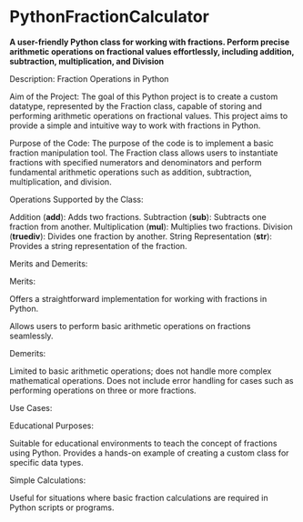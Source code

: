 # PythonFractionCalculator

**A user-friendly Python class for working with fractions. Perform precise arithmetic operations on fractional values effortlessly, including addition, subtraction, multiplication, and Division**



Description: Fraction Operations in Python

Aim of the Project:
The goal of this Python project is to create a custom datatype, represented by the Fraction class, capable of storing and performing arithmetic operations on fractional values. This project aims to provide a simple and intuitive way to work with fractions in Python.

Purpose of the Code:
The purpose of the code is to implement a basic fraction manipulation tool. The Fraction class allows users to instantiate fractions with specified numerators and denominators and perform fundamental arithmetic operations such as addition, subtraction, multiplication, and division.

Operations Supported by the Class:

Addition (__add__): Adds two fractions.
Subtraction (__sub__): Subtracts one fraction from another.
Multiplication (__mul__): Multiplies two fractions.
Division (__truediv__): Divides one fraction by another.
String Representation (__str__): Provides a string representation of the fraction.


Merits and Demerits:

Merits:

Offers a straightforward implementation for working with fractions in Python. 

Allows users to perform basic arithmetic operations on fractions seamlessly.

Demerits:

Limited to basic arithmetic operations; does not handle more complex mathematical operations.
Does not include error handling for cases such as performing operations on three or more fractions.


Use Cases:

Educational Purposes:

Suitable for educational environments to teach the concept of fractions using Python.
Provides a hands-on example of creating a custom class for specific data types.

Simple Calculations:

Useful for situations where basic fraction calculations are required in Python scripts or programs.
